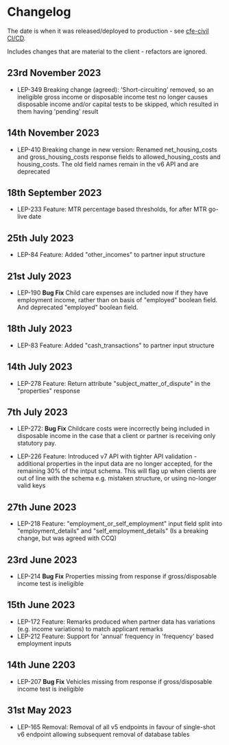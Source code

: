 # Changelog

The date is when it was released/deployed to production - see [cfe-civil CI/CD](https://app.circleci.com/pipelines/github/ministryofjustice/cfe-civil).

Includes changes that are material to the client - refactors are ignored.

## 23rd November 2023

* LEP-349 Breaking change (agreed): 'Short-circuiting' removed, so an ineligible gross income or disposable income test no longer causes disposable income and/or capital tests to be skipped, which resulted in them having 'pending' result

## 14th November 2023

* LEP-410 Breaking change in new version: Renamed net_housing_costs and gross_housing_costs response fields to allowed_housing_costs and housing_costs. The old field names remain in the v6 API and are deprecated

## 18th September 2023

* LEP-233 Feature: MTR percentage based thresholds, for after MTR go-live date

## 25th July 2023

* LEP-84 Feature: Added "other_incomes" to partner input structure

## 21st July 2023

* LEP-190 **Bug Fix** Child care expenses are included now if they have employment income, rather than on basis of "employed" boolean field. And deprecated "employed" boolean field.

## 18th July 2023

* LEP-83 Feature: Added "cash_transactions" to partner input structure

## 14th July 2023

* LEP-278 Feature: Return attribute "subject_matter_of_dispute" in the "properties" response

## 7th July 2023

* LEP-272: **Bug Fix** Childcare costs were incorrectly being included in disposable income in the case that a client or partner is receiving only statutory pay.

* LEP-226 Feature: Introduced v7 API with tighter API validation - additional properties in the input data are no longer accepted, for the remaining 30% of the intput schema. This will flag up when clients are out of line with the schema e.g. mistaken structure, or using no-longer valid keys

## 27th June 2023

* LEP-218 Feature: "employment_or_self_employment" input field split into "employment_details" and "self_employment_details" (Is a breaking change, but was agreed with CCQ)

## 23rd June 2023

* LEP-214 **Bug Fix** Properties missing from response if gross/disposable income test is ineligible

## 15th June 2023

* LEP-172 Feature: Remarks produced when partner data has variations (e.g. income variations) to match applicant remarks
* LEP-212 Feature: Support for 'annual' frequency in 'frequency' based employment inputs

## 14th June 2203

* LEP-207 **Bug Fix** Vehicles missing from response if gross/disposable income test is ineligible

## 31st May 2023

* LEP-165 Removal: Removal of all v5 endpoints in favour of single-shot v6 endpoint allowing subsequent removal of database tables
